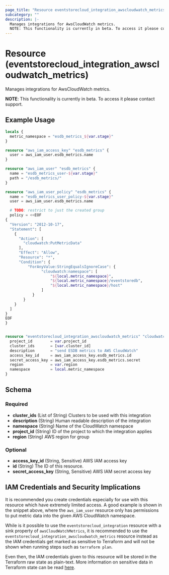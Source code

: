 ```yaml
---
page_title: "Resource eventstorecloud_integration_awscloudwatch_metrics - terraform-provider-eventstorecloud"
subcategory: ""
description: |-
  Manages integrations for AwsCloudWatch metrics.
  NOTE: This functionality is currently in beta. To access it please contact support.
---
```


# Resource (eventstorecloud_integration_awscloudwatch_metrics)

Manages integrations for AwsCloudWatch metrics.

**NOTE**: This functionality is currently in beta. To access it please contact support.

## Example Usage

```terraform
locals {
  metric_namespace = "esdb_metrics_${var.stage}"
}

resource "aws_iam_access_key" "esdb_metrics" {
  user = aws_iam_user.esdb_metrics.name
}

resource "aws_iam_user" "esdb_metrics" {
  name = "esdb_metrics_user-${var.stage}"
  path = "/esdb_metrics/"
}

resource "aws_iam_user_policy" "esdb_metrics" {
  name = "esdb_metrics_user_policy-${var.stage}"
  user = aws_iam_user.esdb_metrics.name

  # TODO: restrict to just the created group
  policy = <<EOF
{
  "Version": "2012-10-17",
  "Statement": [
    {
      "Action": [
        "cloudwatch:PutMetricData"        
      ],
      "Effect": "Allow",
      "Resource": "*",
      "Condition": {
          "ForAnyValue:StringEqualsIgnoreCase": {
                "cloudwatch:namespace": [
                    "${local.metric_namespace}",
                    "${local.metric_namespace}/eventstoredb",
                    "${local.metric_namespace}/host"
                ]
            }
        }
    }        
  ]
}
EOF
}


resource "eventstorecloud_integration_awscloudwatch_metrics" "cloudwatch" {
  project_id        = var.project_id
  cluster_ids       = [var.cluster_id]
  description       = "send ESDB metrics to AWS CloudWatch"
  access_key_id     = aws_iam_access_key.esdb_metrics.id
  secret_access_key = aws_iam_access_key.esdb_metrics.secret
  region            = var.region
  namespace         = local.metric_namespace
}
```

<!-- schema generated by tfplugindocs -->
## Schema

### Required

- **cluster_ids** (List of String) Clusters to be used with this integration
- **description** (String) Human readable description of the integration
- **namespace** (String) Name of the CloudWatch namespace
- **project_id** (String) ID of the project to which the integration applies
- **region** (String) AWS region for group

### Optional

- **access_key_id** (String, Sensitive) AWS IAM access key
- **id** (String) The ID of this resource.
- **secret_access_key** (String, Sensitive) AWS IAM secret access key

## IAM Credentials and Security Implications

It is recommended you create credentials especially for use with this resource which have extremely limited access. A good example is shown in the snippet above, where the `aws_iam_user` resource only has permissions to put metric data into the given AWS CloudWatch namespace.

While is it possible to use the `eventstorecloud_integration` resource with a sink property of `awsCloudWatchMetrics`, it is recommended to use the `eventstorecloud_integration_awscloudwatch_metrics` resource instead as the IAM credentials get marked as sensitive to Terraform and will not be shown when running steps such as `terraform plan`. 

Even then, the IAM credentials given to this resource will be stored in the Terraform raw state as plain-text. More information on sensitive data in Terraform state can be read [here](https://www.terraform.io/language/state/sensitive-data).